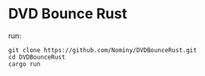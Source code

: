 # DVD Bounce Rust

run:
```
git clone https://github.com/Nominy/DVDBounceRust.git
cd DVDBounceRust
cargo run
```
